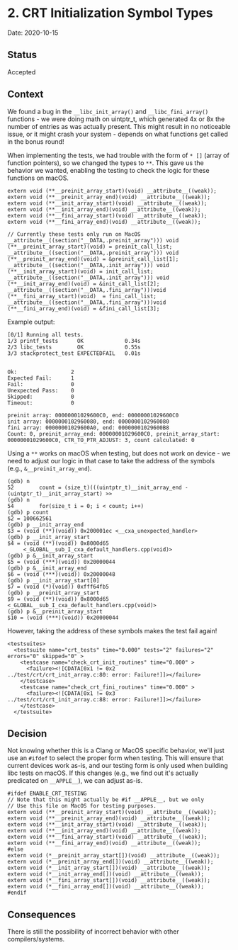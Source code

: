 # 2. CRT Initialization Symbol Types

Date: 2020-10-15

## Status

Accepted

## Context

We found a bug in the `__libc_init_array()` and `__libc_fini_array()` functions - we were doing math on uintptr_t, which generated 4x or 8x the number of entries as was actually present. This might result in no noticeable issue, or it might crash your system - depends on what functions get called in the bonus round!

When implementing the tests, we had trouble with the form of `* []` (array of function pointers), so we changed the types to `**`. This gave us the behavior we wanted, enabling the testing to check the logic for these functions on macOS.

```
extern void (**__preinit_array_start)(void) __attribute__((weak));
extern void (**__preinit_array_end)(void) __attribute__((weak));
extern void (**__init_array_start)(void) __attribute__((weak));
extern void (**__init_array_end)(void) __attribute__((weak));
extern void (**__fini_array_start)(void) __attribute__((weak));
extern void (**__fini_array_end)(void) __attribute__((weak));

// Currently these tests only run on MacOS
__attribute__((section("__DATA,.preinit_array"))) void (**__preinit_array_start)(void) = preinit_call_list;
__attribute__((section("__DATA,.preinit_array"))) void (**__preinit_array_end)(void) = &preinit_call_list[1];
__attribute__((section("__DATA,.init_array"))) void (**__init_array_start)(void) = init_call_list;
__attribute__((section("__DATA,.init_array"))) void (**__init_array_end)(void) = &init_call_list[2];
__attribute__((section("__DATA,.fini_array")))void (**__fini_array_start)(void)  = fini_call_list;
__attribute__((section("__DATA,.fini_array")))void (**__fini_array_end)(void) = &fini_call_list[3];
```

Example output:

```
[0/1] Running all tests.
1/3 printf_tests      OK             0.34s
2/3 libc_tests        OK             0.55s
3/3 stackprotect_test EXPECTEDFAIL   0.01s


Ok:                 2
Expected Fail:      1
Fail:               0
Unexpected Pass:    0
Skipped:            0
Timeout:            0

preinit array: 00000001029600C0, end: 00000001029600C0
init array: 0000000102960080, end: 0000000102960080
fini array: 00000001029600A0, end: 00000001029600B8
Count: 0, preinit_array_end: 00000001029600C0, preinit_array_start: 00000001029600C0, CTR_TO_PTR_ADJUST: 3, count calculated: 0
```

Using a `**` works on macOS when testing, but does not work on device - we need to adjust our logic in that case to take the address of the symbols (e.g., `&__preinit_array_end`). 

```
(gdb) n
52        count = (size_t)(((uintptr_t)__init_array_end - (uintptr_t)__init_array_start) >>
(gdb) n
54        for(size_t i = 0; i < count; i++)
(gdb) p count
$2 = 100662561
(gdb) p __init_array_end
$3 = (void (**)(void)) 0x200001ec <__cxa_unexpected_handler>
(gdb) p __init_array_start
$4 = (void (**)(void)) 0x8000d65
     <_GLOBAL__sub_I_cxa_default_handlers.cpp(void)>
(gdb) p &__init_array_start
$5 = (void (***)(void)) 0x20000044
(gdb) p &__init_array_end
$6 = (void (***)(void)) 0x20000048
(gdb) p __init_array_start[0]
$7 = (void (*)(void)) 0xfff64fb5
(gdb) p __preinit_array_start
$9 = (void (**)(void)) 0x8000d65 <_GLOBAL__sub_I_cxa_default_handlers.cpp(void)>
(gdb) p &__preinit_array_start
$10 = (void (***)(void)) 0x20000044
```

However, taking the address of these symbols makes the test fail again!

```
<testsuites>
  <testsuite name="crt_tests" time="0.000" tests="2" failures="2" errors="0" skipped="0" >
    <testcase name="check_crt_init_routines" time="0.000" >
      <failure><![CDATA[0x1 != 0x2
../test/crt/crt_init_array.c:80: error: Failure!]]></failure>
    </testcase>
    <testcase name="check_crt_fini_routines" time="0.000" >
      <failure><![CDATA[0x1 != 0x3
../test/crt/crt_init_array.c:88: error: Failure!]]></failure>
    </testcase>
  </testsuite>
```

## Decision

Not knowing whether this is a Clang or MacOS specific behavior, we'll just use an `#ifdef` to select the proper form when testing. This will ensure that current devices work as-is, and our testing form is only used when building libc tests on macOS. If this changes (e.g., we find out it's actually predicated on `__APPLE__`), we can adjust as-is.

```
#ifdef ENABLE_CRT_TESTING
// Note that this might actually be #if __APPLE__, but we only
// Use this file on MacOS for testing purposes.
extern void (**__preinit_array_start)(void) __attribute__((weak));
extern void (**__preinit_array_end)(void) __attribute__((weak));
extern void (**__init_array_start)(void) __attribute__((weak));
extern void (**__init_array_end)(void) __attribute__((weak));
extern void (**__fini_array_start)(void) __attribute__((weak));
extern void (**__fini_array_end)(void) __attribute__((weak));
#else
extern void (*__preinit_array_start[])(void) __attribute__((weak));
extern void (*__preinit_array_end[])(void) __attribute__((weak));
extern void (*__init_array_start[])(void) __attribute__((weak));
extern void (*__init_array_end[])(void) __attribute__((weak));
extern void (*__fini_array_start[])(void) __attribute__((weak));
extern void (*__fini_array_end[])(void) __attribute__((weak));
#endif
```

## Consequences

There is still the possibility of incorrect behavior with other compilers/systems.
